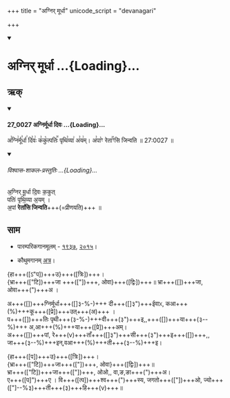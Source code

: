 +++
title = "अग्निर् मूर्धा"
unicode_script = "devanagari"

+++
<div class="js_include" includetitle="false" newlevelforh1="1" unfilled url="/vedAH_sAma/paravastu-sAma/devaH/agniH/agnir_mUrdhA/">
<details open><summary><h1>अग्निर् मूर्धा ...{Loading}...</h1></summary>

## ऋक्

<div class="js_include" includetitle="false" newlevelforh1="3" unfilled="" url="/vedAH_sAma/kauthumam/saMhitA/vishvAsa-prastutiH/1_pUrvArchikaH/1/1/27_0027_agnirmUrdhA_divaH.md">
<details open><summary><h4>27_0027 अग्निर्मूर्धा दिवः ...{Loading}...</h4></summary>

अ꣣ग्नि꣢र्मू꣣र्धा꣢ दि꣣वः꣢ क꣣कु꣡त्पतिः꣢꣯ पृथि꣣व्या꣢ अ꣣य꣢म्। अ꣣पा꣡ꣳ रेता꣢꣯ꣳसि जिन्वति ॥ 27:0027 ॥

<div class="js_include" newlevelforh1="2" title="विश्वास-शाकल-प्रस्तुतिः" unfilled="" url="/vedAH_Rk/shAkalam/saMhitA/vishvAsa-prastutiH/08/044/16_agnirmUrdhA_divaH.md">
<details open><summary><h6>विश्वास-शाकल-प्रस्तुतिः ...{Loading}...</h6></summary>


अ॒ग्निर् मू॒र्धा दि॒वः क॒कुत्  
पतिः॑ पृथि॒व्या अ॒यम् ।  
अ॒पां **रेतां॑सि जिन्वति**+++(=प्रीणयति)+++ ॥

</details>
</div>
</details>
</div>


## साम

- पारम्परिकगानमूलम् - [१९३७](https://archive.org/stream/sAmaveda-jaiminIya-paravastu-paramparA-docs/sAmaveda-paravastu-1937#page/n15/mode/1up), [२०१५](https://archive.org/stream/sAmaveda-jaiminIya-paravastu-paramparA-docs/UDAKA%20SAANTHI%20SAAMAANI#page/n10/mode/1up)।

- कौथुमगानम् [अत्र](https://archive.org/details/SamaVedaSanhitaWithSayanabhashyaVolume2SatyavrataSamasrami1876bis_201804/page/n423)।

<div caption="रामानुजार्यः 1974 " class="audioEmbed" src="https://ia800703.us.archive.org/15/items/jaiminIya-sAma-gAna-paravastu-tradition-rAmAnuja/agnir-mUrdhA.mp3"></div>
<div caption="गोपालार्यः 2015  " class="audioEmbed" src="https://archive
.org/download/jaiminIya-sAma-gAna-paravastu-tradition-gopAla-2015/agnir_mUrdhA.mp3"></div>
<div caption="गोपाल-विश्वासयोर् अनुवचनम् 2018 1x" class="audioEmbed" src="https://archive
.org/download/jaiminIya-sAma-gAna-paravastu-tradition-anuvachanam-gopAla-vishvAsa-2018/agnir-mUrdhA.mp3"></div>
<div caption="गोपाल-विश्वासयोर् अनुवचनम् 2018 1.5x" class="audioEmbed" src="https://archive
.org/download/jaiminIya-sAma-gAna-paravastu-tradition-anuvachanam-gopAla-vishvAsa-2018-150p-speed/agnir-mUrdhA.mp3"></div>

{हा+++([ऽ"प])+++उ}+++([त्रिः])+++।  
{भ्रा+++(["टि])+++जा +++(["])+++, ओवा}+++([द्विः])+++॥ भ्रा+++([])+++जा, ओवा+++(")+++अ ।

अ+++([])+++ग्निर्मूर्धा+++([]३-%-)+++ दी+++([]३")+++ईवाᳵ, कआ+++(%)+++कू+++([प्रे])+++उत्+++(अ)+++ ।  
प+++([])+++तिः पृथी+++(३-%-)+++वी+++(३")+++इ,,+++([])+++या+++(३--%)+++ अ,आ+++(%)+++या+++([प्रे])+++अम्।  
अ+++([])+++पां, रे+++(v)+++ताँ+++([]३")+++सी+++(३")+++इ+++([])+++,, जा+++(३--%)+++इन्,वआ+++(%)+++ती+++(३--%)+++इ।

{हा+++([प])+++उ}+++([त्रिः])+++।  
{भ्रा+++(["टि])+++जा+++(["])+++, ओवा}+++([द्विः])+++॥  
भ्रा+++(["टि])+++जा+++(["])+++, ओओ,, वा,ङ,ङा+++(")+++अ।  
ए+++([प]")+++ए । वि+++([त्प])+++श्व+++(")+++स्य, जगतो+++(["])+++ओ, ज्यो+++(["]--%३)+++ती+++(३)+++हि+++(v)+++॥
</details>
</div>